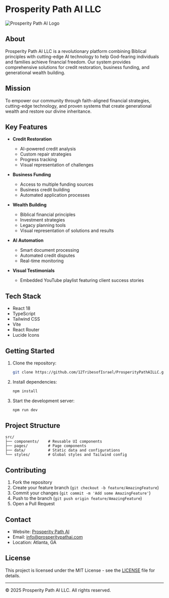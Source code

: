 # Prosperity Path AI LLC

![Prosperity Path AI Logo](/public/images/prosperity-path-ai-logo.png)

## About

Prosperity Path AI LLC is a revolutionary platform combining Biblical principles with cutting-edge AI technology to help God-fearing individuals and families achieve financial freedom. Our system provides comprehensive solutions for credit restoration, business funding, and generational wealth building.

## Mission

To empower our community through faith-aligned financial strategies, cutting-edge technology, and proven systems that create generational wealth and restore our divine inheritance.

## Key Features

- **Credit Restoration**
  - AI-powered credit analysis
  - Custom repair strategies
  - Progress tracking
  - Visual representation of challenges
  
- **Business Funding**
  - Access to multiple funding sources
  - Business credit building
  - Automated application processes
  
- **Wealth Building**
  - Biblical financial principles
  - Investment strategies
  - Legacy planning tools
  - Visual representation of solutions and results
  
- **AI Automation**
  - Smart document processing
  - Automated credit disputes
  - Real-time monitoring

- **Visual Testimonials**
  - Embedded YouTube playlist featuring client success stories

## Tech Stack

- React 18
- TypeScript
- Tailwind CSS
- Vite
- React Router
- Lucide Icons

## Getting Started

1. Clone the repository:
   ```bash
   git clone https://github.com/12TribesofIsrael/ProsperityPathAILLC.git
   ```

2. Install dependencies:
   ```bash
   npm install
   ```

3. Start the development server:
   ```bash
   npm run dev
   ```

## Project Structure

```
src/
├── components/    # Reusable UI components
├── pages/         # Page components
├── data/          # Static data and configurations
└── styles/        # Global styles and Tailwind config
```

## Contributing

1. Fork the repository
2. Create your feature branch (`git checkout -b feature/AmazingFeature`)
3. Commit your changes (`git commit -m 'Add some AmazingFeature'`)
4. Push to the branch (`git push origin feature/AmazingFeature`)
5. Open a Pull Request

## Contact

- Website: [Prosperity Path AI](https://theprosperitypathai.com/)
- Email: info@prosperitypathai.com
- Location: Atlanta, GA

## License

This project is licensed under the MIT License - see the [LICENSE](LICENSE) file for details.

---

© 2025 Prosperity Path AI LLC. All rights reserved.
